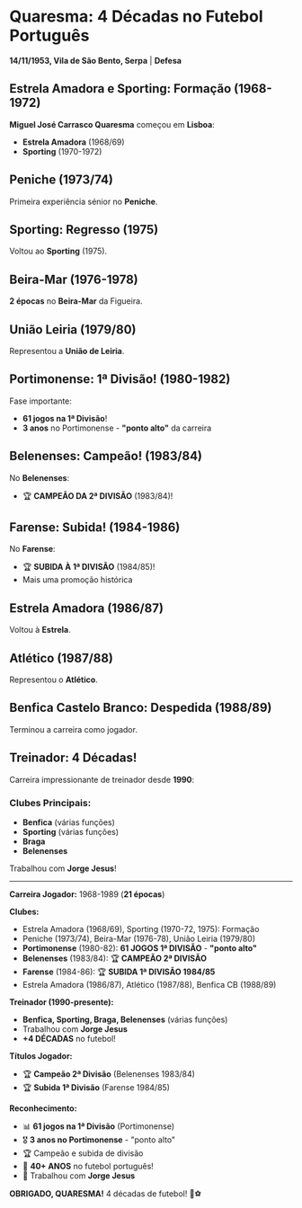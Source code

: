 # Quaresma: 4 Décadas no Futebol Português

**14/11/1953, Vila de São Bento, Serpa** | **Defesa**

## Estrela Amadora e Sporting: Formação (1968-1972)

**Miguel José Carrasco Quaresma** começou em **Lisboa**:
- **Estrela Amadora** (1968/69)
- **Sporting** (1970-1972)

## Peniche (1973/74)

Primeira experiência sénior no **Peniche**.

## Sporting: Regresso (1975)

Voltou ao **Sporting** (1975).

## Beira-Mar (1976-1978)

**2 épocas** no **Beira-Mar** da Figueira.

## União Leiria (1979/80)

Representou a **União de Leiria**.

## Portimonense: 1ª Divisão! (1980-1982)

Fase importante:
- **61 jogos na 1ª Divisão**!
- **3 anos** no Portimonense - **"ponto alto"** da carreira

## Belenenses: Campeão! (1983/84)

No **Belenenses**:
- 🏆 **CAMPEÃO DA 2ª DIVISÃO** (1983/84)!

## Farense: Subida! (1984-1986)

No **Farense**:
- 🏆 **SUBIDA À 1ª DIVISÃO** (1984/85)!
- Mais uma promoção histórica

## Estrela Amadora (1986/87)

Voltou à **Estrela**.

## Atlético (1987/88)

Representou o **Atlético**.

## Benfica Castelo Branco: Despedida (1988/89)

Terminou a carreira como jogador.

## Treinador: 4 Décadas!

Carreira impressionante de treinador desde **1990**:

### Clubes Principais:
- **Benfica** (várias funções)
- **Sporting** (várias funções)
- **Braga**
- **Belenenses**

Trabalhou com **Jorge Jesus**!

---

**Carreira Jogador:** 1968-1989 (**21 épocas**)

**Clubes:**
- Estrela Amadora (1968/69), Sporting (1970-72, 1975): Formação
- Peniche (1973/74), Beira-Mar (1976-78), União Leiria (1979/80)
- **Portimonense** (1980-82): **61 JOGOS 1ª DIVISÃO** - **"ponto alto"**
- **Belenenses** (1983/84): 🏆 **CAMPEÃO 2ª DIVISÃO**
- **Farense** (1984-86): 🏆 **SUBIDA 1ª DIVISÃO 1984/85**
- Estrela Amadora (1986/87), Atlético (1987/88), Benfica CB (1988/89)

**Treinador (1990-presente):**
- **Benfica, Sporting, Braga, Belenenses** (várias funções)
- Trabalhou com **Jorge Jesus**
- **+4 DÉCADAS** no futebol!

**Títulos Jogador:**
- 🏆 **Campeão 2ª Divisão** (Belenenses 1983/84)
- 🏆 **Subida 1ª Divisão** (Farense 1984/85)

**Reconhecimento:**
- 📊 **61 jogos na 1ª Divisão** (Portimonense)
- 🎖️ **3 anos no Portimonense** - "ponto alto"
- 🏆 Campeão e subida de divisão
- 👔 **40+ ANOS** no futebol português!
- 🎯 Trabalhou com **Jorge Jesus**

**OBRIGADO, QUARESMA!** 4 décadas de futebol! 🦁⚽
